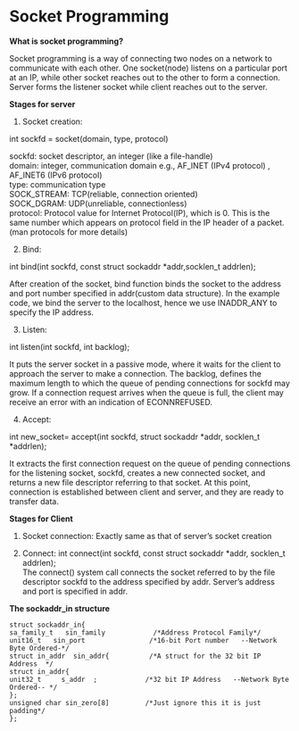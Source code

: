 
# Socket Programming


**What is socket programming?**

Socket programming is a way of connecting two nodes on a network to communicate with each other. One socket(node) listens on a particular port at an IP, while other socket reaches out to the other to form a connection. Server forms the listener socket while client reaches out to the server.

**Stages for server**

1) Socket creation: 

int sockfd = socket(domain, type, protocol)  
  
sockfd: socket descriptor, an integer (like a file-handle)  
domain: integer, communication domain e.g., AF_INET (IPv4 protocol) , AF_INET6 (IPv6 protocol)  
type: communication type  
SOCK_STREAM: TCP(reliable, connection oriented)  
SOCK_DGRAM: UDP(unreliable, connectionless)  
protocol: Protocol value for Internet Protocol(IP), which is 0. This is the same number which appears on protocol field in the IP header of a packet.(man protocols for more details)  

2) Bind: 

int bind(int sockfd, const struct sockaddr *addr,socklen_t addrlen);  
                          
After creation of the socket, bind function binds the socket to the address and port number specified in addr(custom data structure). In the example code, we bind the server to the localhost, hence we use INADDR_ANY to specify the IP address.

3) Listen: 

int listen(int sockfd, int backlog);

It puts the server socket in a passive mode, where it waits for the client to approach the server to make a connection. The backlog, defines the maximum length to which the queue of pending connections for sockfd may grow. If a connection request arrives when the queue is full, the client may receive an error with an indication of ECONNREFUSED.

4) Accept:

int new_socket= accept(int sockfd, struct sockaddr *addr, socklen_t *addrlen);

It extracts the first connection request on the queue of pending connections for the listening socket, sockfd, creates a new connected socket, and returns a new file descriptor referring to that socket. At this point, connection is established between client and server, and they are ready to transfer data.

**Stages for Client**

1) Socket connection: 
   Exactly same as that of server’s socket creation  
  
2) Connect: 
   int connect(int sockfd, const struct sockaddr *addr, socklen_t addrlen);  
  The connect() system call connects the socket referred to by the file descriptor sockfd to the address specified by addr. Server’s       address and port is specified in addr.  
  
**The sockaddr_in structure**
```
struct sockaddr_in{  
sa_family_t   sin_family            /*Address Protocol Family*/   
unit16_t   sin_port                /*16-bit Port number   --Network Byte Ordered-*/  
struct in_addr  sin_addr{          /*A struct for the 32 bit IP Address  */   
struct in_addr{   
unit32_t     s_addr  ;            /*32 bit IP Address   --Network Byte Ordered-- */   
};  
unsigned char sin_zero[8]         /*Just ignore this it is just padding*/  
};  
```
